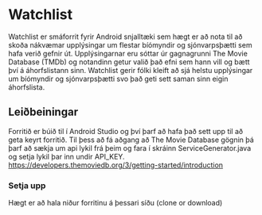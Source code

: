 # Watchlist
Watchlist er smáforrit fyrir Android snjalltæki sem hægt er að nota til að skoða nákvæmar upplýsingar 
um flestar bíómyndir og sjónvarpsþætti sem hafa verið gefnir út. Upplýsingarnar eru sóttar úr gagnagrunni 
The Movie Database (TMDb) og notandinn getur valið það efni sem hann vill og bætt því á áhorfslistann sinn. 
Watchlist gerir fólki kleift að sjá helstu upplýsingar um bíómyndir og sjónvarpsþætti svo það geti sett 
saman sinn eigin áhorfslista.

## Leiðbeiningar

Forritið er búið til í Android Studio og því þarf að hafa það sett upp til að geta keyrt forritið.
Til þess að fá aðgang að The Movie Database gögnin þá þarf að sækja um api lykil frá þeim og fara
í skráinn ServiceGenerator.java og setja lykil þar inn undir API_KEY.
https://developers.themoviedb.org/3/getting-started/introduction

### Setja upp

Hægt er að hala niður forritinu á þessari síðu (clone or download)

